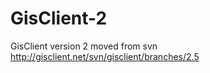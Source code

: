 GisClient-2
===========

GisClient version 2 moved from svn http://gisclient.net/svn/gisclient/branches/2.5
